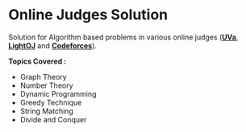 # Online Judges Solution
Solution for Algorithm based problems in various online judges ([**UVa**](https://uva.onlinejudge.org/), [**LightOJ**](http://www.lightoj.com/index.php) and [**Codeforces**](http://codeforces.com/)).

**Topics Covered :**
- Graph Theory
- Number Theory
- Dynamic Programming
- Greedy Technique
- String Matching
- Divide and Conquer
